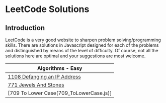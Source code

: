 # **LeetCode Solutions**

## Introduction

LeetCode is a very good website to sharpen problem solving/programming skills. There are solutions in Javascript designed for each of the problems and distinguished by means of the level of difficulty. Of course, not all the solutions here are optimal and your suggestions are most welcome.

| Algorithms - Easy |
| ------------- |
| [1108 Defanging an IP Address](Level_Easy/1108_Defanging_IP_Address.js) |
| [771 Jewels And Stones](Level_Easy/771_Jewels_And_Stones.js) |
| [709 To Lower Case(709_ToLowerCase.js)]
